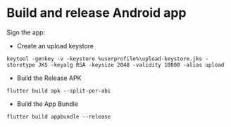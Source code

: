 # Build and release Android app

Sign the app:

- Create an upload keystore

```Shell
keytool -genkey -v -keystore %userprofile%\upload-keystore.jks -storetype JKS -keyalg RSA -keysize 2048 -validity 10000 -alias upload
```

- Build the Release APK

```Shell
flutter build apk --split-per-abi
```

- Build the App Bundle

```Shell
flutter build appbundle --release
```
